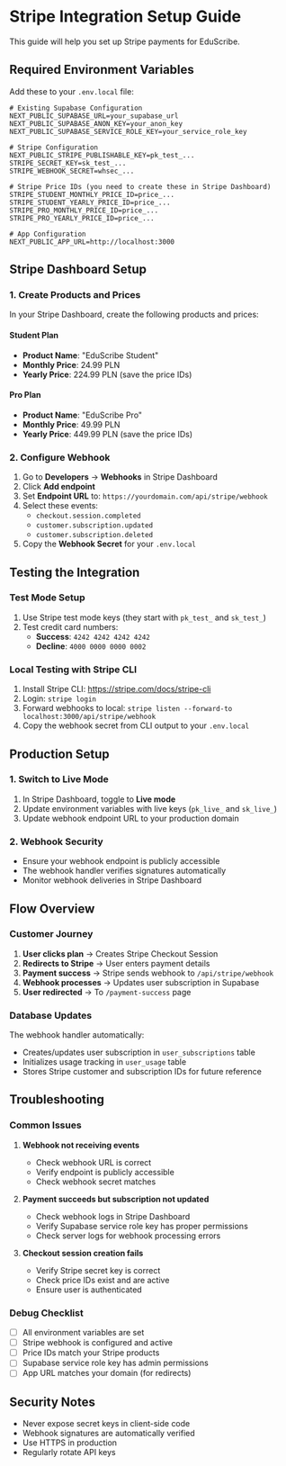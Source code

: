 # Stripe Integration Setup Guide

This guide will help you set up Stripe payments for EduScribe.

## Required Environment Variables

Add these to your `.env.local` file:

```env
# Existing Supabase Configuration
NEXT_PUBLIC_SUPABASE_URL=your_supabase_url
NEXT_PUBLIC_SUPABASE_ANON_KEY=your_anon_key
NEXT_PUBLIC_SUPABASE_SERVICE_ROLE_KEY=your_service_role_key

# Stripe Configuration
NEXT_PUBLIC_STRIPE_PUBLISHABLE_KEY=pk_test_...
STRIPE_SECRET_KEY=sk_test_...
STRIPE_WEBHOOK_SECRET=whsec_...

# Stripe Price IDs (you need to create these in Stripe Dashboard)
STRIPE_STUDENT_MONTHLY_PRICE_ID=price_...
STRIPE_STUDENT_YEARLY_PRICE_ID=price_...
STRIPE_PRO_MONTHLY_PRICE_ID=price_...
STRIPE_PRO_YEARLY_PRICE_ID=price_...

# App Configuration
NEXT_PUBLIC_APP_URL=http://localhost:3000
```

## Stripe Dashboard Setup

### 1. Create Products and Prices

In your Stripe Dashboard, create the following products and prices:

#### Student Plan
- **Product Name**: "EduScribe Student"
- **Monthly Price**: 24.99 PLN
- **Yearly Price**: 224.99 PLN (save the price IDs)

#### Pro Plan
- **Product Name**: "EduScribe Pro"
- **Monthly Price**: 49.99 PLN
- **Yearly Price**: 449.99 PLN (save the price IDs)

### 2. Configure Webhook

1. Go to **Developers** → **Webhooks** in Stripe Dashboard
2. Click **Add endpoint**
3. Set **Endpoint URL** to: `https://yourdomain.com/api/stripe/webhook`
4. Select these events:
   - `checkout.session.completed`
   - `customer.subscription.updated`
   - `customer.subscription.deleted`
5. Copy the **Webhook Secret** for your `.env.local`

## Testing the Integration

### Test Mode Setup

1. Use Stripe test mode keys (they start with `pk_test_` and `sk_test_`)
2. Test credit card numbers:
   - **Success**: `4242 4242 4242 4242`
   - **Decline**: `4000 0000 0000 0002`

### Local Testing with Stripe CLI

1. Install Stripe CLI: https://stripe.com/docs/stripe-cli
2. Login: `stripe login`
3. Forward webhooks to local: `stripe listen --forward-to localhost:3000/api/stripe/webhook`
4. Copy the webhook secret from CLI output to your `.env.local`

## Production Setup

### 1. Switch to Live Mode

1. In Stripe Dashboard, toggle to **Live mode**
2. Update environment variables with live keys (`pk_live_` and `sk_live_`)
3. Update webhook endpoint URL to your production domain

### 2. Webhook Security

- Ensure your webhook endpoint is publicly accessible
- The webhook handler verifies signatures automatically
- Monitor webhook deliveries in Stripe Dashboard

## Flow Overview

### Customer Journey

1. **User clicks plan** → Creates Stripe Checkout Session
2. **Redirects to Stripe** → User enters payment details
3. **Payment success** → Stripe sends webhook to `/api/stripe/webhook`
4. **Webhook processes** → Updates user subscription in Supabase
5. **User redirected** → To `/payment-success` page

### Database Updates

The webhook handler automatically:
- Creates/updates user subscription in `user_subscriptions` table
- Initializes usage tracking in `user_usage` table
- Stores Stripe customer and subscription IDs for future reference

## Troubleshooting

### Common Issues

1. **Webhook not receiving events**
   - Check webhook URL is correct
   - Verify endpoint is publicly accessible
   - Check webhook secret matches

2. **Payment succeeds but subscription not updated**
   - Check webhook logs in Stripe Dashboard
   - Verify Supabase service role key has proper permissions
   - Check server logs for webhook processing errors

3. **Checkout session creation fails**
   - Verify Stripe secret key is correct
   - Check price IDs exist and are active
   - Ensure user is authenticated

### Debug Checklist

- [ ] All environment variables are set
- [ ] Stripe webhook is configured and active
- [ ] Price IDs match your Stripe products
- [ ] Supabase service role key has admin permissions
- [ ] App URL matches your domain (for redirects)

## Security Notes

- Never expose secret keys in client-side code
- Webhook signatures are automatically verified
- Use HTTPS in production
- Regularly rotate API keys 